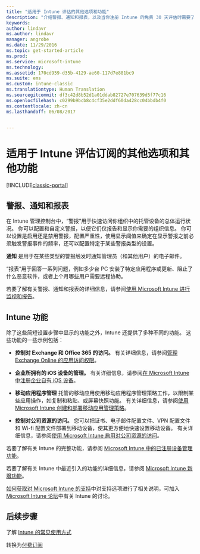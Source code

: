 ```yaml
---
title: "适用于 Intune 评估的其他选项和功能"
description: "介绍警报、通知和报表，以及当你注册 Intune 的免费 30 天评估时需要了解的常规 Intune 功能"
keywords: 
author: lindavr
ms.author: lindavr
manager: angrobe
ms.date: 11/29/2016
ms.topic: get-started-article
ms.prod: 
ms.service: microsoft-intune
ms.technology: 
ms.assetid: 170cd959-d35b-4129-ae60-117d7e881bc9
ms.suite: ems
ms.custom: intune-classic
ms.translationtype: Human Translation
ms.sourcegitcommit: df3c42d8b52d1a01ddab82727e707639d5f77c16
ms.openlocfilehash: c0299b9bcb8c4cf35e2ddf60da428cc04bbdb4f0
ms.contentlocale: zh-cn
ms.lasthandoff: 06/08/2017


---
```


# <a name="other-options-and-extras-for-intune-evaluation-subscriptions"></a>适用于 Intune 评估订阅的其他选项和其他功能

[!INCLUDE[classic-portal](../includes/classic-portal.md)]

## <a name="alerts-notifications-and-reports"></a>警报、通知和报表
在 Intune 管理控制台中，“警报”用于快速访问你组织中的托管设备的总体运行状况。 你可以配置和自定义警报，以便它们仅报告和显示你需要的组织信息。 你可以设置是启用还是禁用警报，配置严重性，使用显示阈值来确定在显示警报之前必须触发警报事件的频率，还可以配置特定于某些警报类型的设置。

**通知** 是用于在某些类型的警报触发时通知管理员（和其他用户）的电子邮件。

“报表”用于回答一系列问题，例如多少台 PC 安装了特定应用程序或更新、阻止了什么恶意软件，或者上个月哪些用户需要远程协助。

若要了解有关警报、通知和报表的详细信息，请参阅[使用 Microsoft Intune 进行监视和报告](/intune-classic/Deploy-Use/monitoring-and-reports-with-microsoft-intune)。

## <a name="intune-capabilities"></a>Intune 功能
除了这些简短设置步骤中显示的功能之外，Intune 还提供了多种不同的功能。 这些功能的一些示例包括：

-   **控制对 Exchange 和 Office 365 的访问。** 有关详细信息，请参阅[管理 Exchange Online 的应用访问权限](/intune-classic/deploy-use/restrict-access-to-email-and-o365-services-with-microsoft-intune)。

-   **企业所拥有的 iOS 设备的管理。** 有关详细信息，请参阅[在 Microsoft Intune 中注册企业自有 iOS 设备](/intune-classic/Deploy-Use/enroll-corporate-owned-ios-devices-in-microsoft-intune)。

-   **移动应用程序管理** 托管的移动应用使用移动应用程序管理策略工作，以限制某些应用操作，如复制和粘贴、或屏幕快照功能。 有关详细信息，请参阅[使用 Microsoft Intune 创建和部署移动应用管理策略](/intune-classic/Deploy-Use/manage-internet-access-using-managed-browser-policies)。

-   **控制对公司资源的访问。** 您可以把证书、电子邮件配置文件、VPN 配置文件和 Wi-fi 配置文件部署到移动设备，使其更方便地快速设置移动设备。 有关详细信息，请参阅[使用 Microsoft Intune 启用对公司资源的访问](/intune-classic/Deploy-Use/enable-access-to-company-resources-with-microsoft-intune)。

若要了解有关 Intune 的完整功能，请参阅 [Microsoft Intune 中的已注册设备管理功能](/intune-classic/get-started/mobile-device-management-capabilities-in-microsoft-intune)。

若要了解有关 Intune 中最近引入的功能的详细信息，请参阅 [Microsoft Intune 新增功能](/intune-classic/whats-new/whats-new-in-microsoft-intune)。

[如何获取对 Microsoft Intune 的支持](/intune-classic/Troubleshoot/how-to-get-support-for-microsoft-intune)中对支持选项进行了相关说明，可加入 [Microsoft Intune 论坛](https://social.technet.microsoft.com/Forums/en-US/home?forum=microsoftintuneprod)中有关 Intune 的讨论。

## <a name="next-steps"></a>后续步骤
了解 [Intune 的常见使用方式](/intune/common-scenarios)

转换为[付费订阅](get-started-with-a-30-day-trial-of-microsoft-intune-step-7.md)

